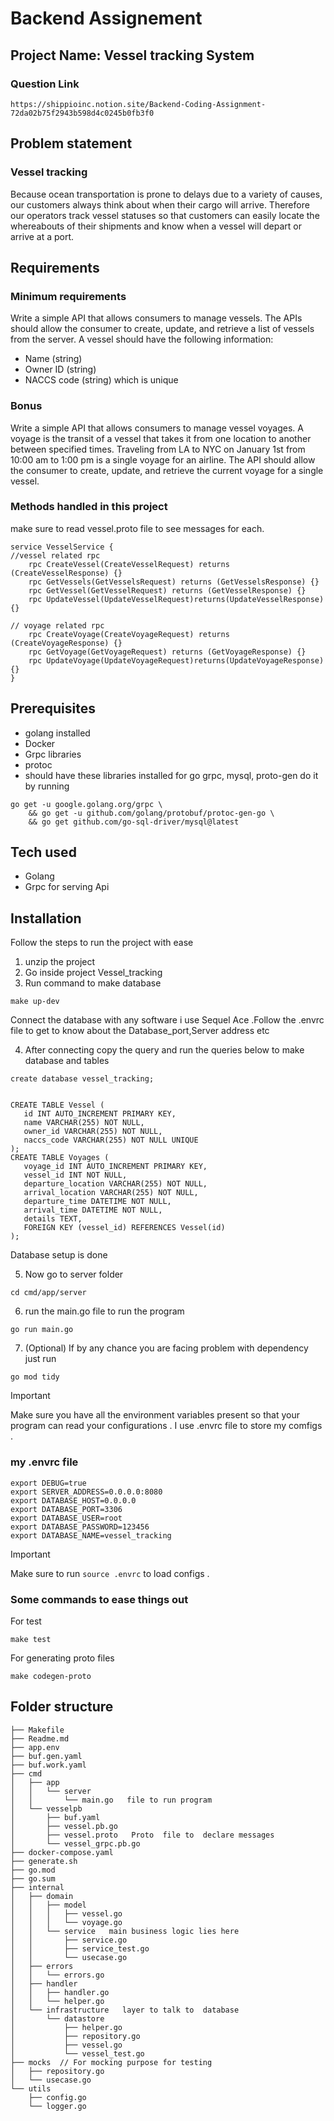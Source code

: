 # Backend Assignement
## Project Name: Vessel tracking System
### Question Link
```
https://shippioinc.notion.site/Backend-Coding-Assignment-72da02b75f2943b598d4c0245b0fb3f0
```
##  Problem statement
### Vessel tracking

Because ocean transportation is prone to delays due to a variety of causes, our customers always think about when their cargo will arrive. Therefore our operators track vessel statuses so that customers can easily locate the whereabouts of their shipments and know when a vessel will depart or arrive at a port.

## Requirements
### Minimum requirements

Write a simple API that allows consumers to manage vessels. The APIs should allow the consumer to create, update, and retrieve a list of vessels from the server. A vessel should have the following information:

- Name (string)
- Owner ID (string)
- NACCS code (string) which is unique

### Bonus
Write a simple API that allows consumers to manage vessel voyages. A voyage is the transit of a vessel that takes it from one location to another between specified times. Traveling from LA to NYC on January 1st from 10:00 am to 1:00 pm is a single voyage for an airline. The API should allow the consumer to create, update, and retrieve the current voyage for a single vessel.

### Methods handled in this project
make sure to read vessel.proto file to see messages for each.
```
service VesselService {
//vessel related rpc
    rpc CreateVessel(CreateVesselRequest) returns (CreateVesselResponse) {}
    rpc GetVessels(GetVesselsRequest) returns (GetVesselsResponse) {}
    rpc GetVessel(GetVesselRequest) returns (GetVesselResponse) {}
    rpc UpdateVessel(UpdateVesselRequest)returns(UpdateVesselResponse){}

// voyage related rpc
    rpc CreateVoyage(CreateVoyageRequest) returns (CreateVoyageResponse) {}
    rpc GetVoyage(GetVoyageRequest) returns (GetVoyageResponse) {}
    rpc UpdateVoyage(UpdateVoyageRequest)returns(UpdateVoyageResponse){}
}
```

## Prerequisites
- golang installed
- Docker
- Grpc libraries
- protoc
- should have these libraries installed for go grpc, mysql, proto-gen do it by running
```
go get -u google.golang.org/grpc \
    && go get -u github.com/golang/protobuf/protoc-gen-go \
    && go get github.com/go-sql-driver/mysql@latest
```

## Tech used
- Golang
- Grpc for serving Api

## Installation
Follow the steps to run the project with ease
1) unzip the project
2) Go inside project Vessel_tracking
3) Run command to make database

```
make up-dev
```
 Connect the database with any software i use Sequel Ace  .Follow the .envrc file to get to know about the Database_port,Server address etc

 4) After connecting copy the query and run the queries below to make database and tables
 ```
 create database vessel_tracking;
 ```
 ```

 CREATE TABLE Vessel (
    id INT AUTO_INCREMENT PRIMARY KEY,
    name VARCHAR(255) NOT NULL,
    owner_id VARCHAR(255) NOT NULL,
    naccs_code VARCHAR(255) NOT NULL UNIQUE
);
CREATE TABLE Voyages (
    voyage_id INT AUTO_INCREMENT PRIMARY KEY,
    vessel_id INT NOT NULL,
    departure_location VARCHAR(255) NOT NULL,
    arrival_location VARCHAR(255) NOT NULL,
    departure_time DATETIME NOT NULL,
    arrival_time DATETIME NOT NULL,
    details TEXT,
    FOREIGN KEY (vessel_id) REFERENCES Vessel(id)
);
 ```
 Database setup is done

5) Now go to server folder
```
cd cmd/app/server
```
6) run the main.go file to run the program
```
go run main.go
```

7) (Optional) If by any chance you are facing problem with dependency just run
```
go mod tidy
```

> [!IMPORTANT]
> Make sure you have all the environment variables present so that your program can read your configurations . I use .envrc file to store my comfigs .
### my .envrc file
```
export DEBUG=true
export SERVER_ADDRESS=0.0.0.0:8080
export DATABASE_HOST=0.0.0.0
export DATABASE_PORT=3306
export DATABASE_USER=root
export DATABASE_PASSWORD=123456
export DATABASE_NAME=vessel_tracking
```
> [!IMPORTANT]
> Make sure to run ```source .envrc``` to load configs  .


### Some commands to ease things out
For test
```
make test
```
For generating proto files
```
make codegen-proto
```

## Folder structure
```
├── Makefile
├── Readme.md
├── app.env
├── buf.gen.yaml
├── buf.work.yaml
├── cmd
│   ├── app
│   │   └── server
│   │       └── main.go   file to run program
│   └── vesselpb
│       ├── buf.yaml
│       ├── vessel.pb.go
│       ├── vessel.proto   Proto  file to  declare messages
│       └── vessel_grpc.pb.go
├── docker-compose.yaml
├── generate.sh
├── go.mod
├── go.sum
├── internal
│   ├── domain
│   │   ├── model
│   │   │   ├── vessel.go
│   │   │   └── voyage.go
│   │   └── service   main business logic lies here
│   │       ├── service.go
│   │       ├── service_test.go
│   │       └── usecase.go
│   ├── errors
│   │   └── errors.go
│   ├── handler
│   │   ├── handler.go
│   │   └── helper.go
│   └── infrastructure   layer to talk to  database
│       └── datastore
│           ├── helper.go
│           ├── repository.go
│           ├── vessel.go
│           └── vessel_test.go
├── mocks  // For mocking purpose for testing
│   ├── repository.go
│   └── usecase.go
└── utils
    ├── config.go
    └── logger.go

```